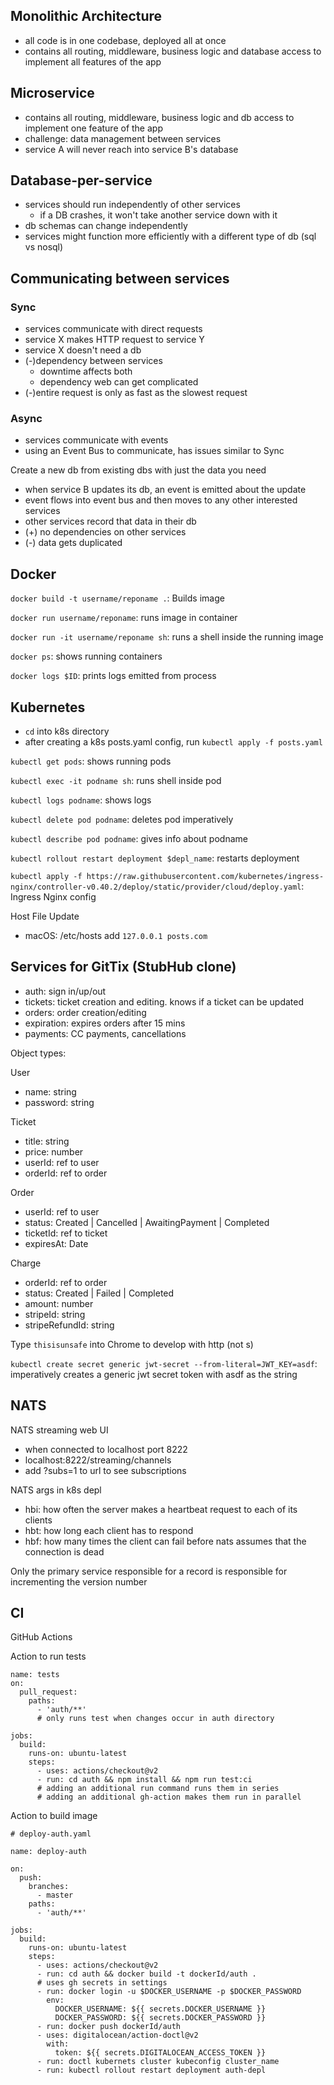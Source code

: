 ## Monolithic Architecture

- all code is in one codebase, deployed all at once
- contains all routing, middleware, business logic and database access to implement all features of the app

## Microservice

- contains all routing, middleware, business logic and db access to implement one feature of the app
- challenge: data management between services
- service A will never reach into service B's database

## Database-per-service

- services should run independently of other services
  - if a DB crashes, it won't take another service down with it
- db schemas can change independently
- services might function more efficiently with a different type of db (sql vs nosql)

## Communicating between services

### Sync

- services communicate with direct requests
- service X makes HTTP request to service Y
- service X doesn't need a db
- (-)dependency between services
  - downtime affects both
  - dependency web can get complicated
- (-)entire request is only as fast as the slowest request

### Async

- services communicate with events
- using an Event Bus to communicate, has issues similar to Sync

Create a new db from existing dbs with just the data you need

- when service B updates its db, an event is emitted about the update
- event flows into event bus and then moves to any other interested services
- other services record that data in their db
- (+) no dependencies on other services
- (-) data gets duplicated

## Docker

`docker build -t username/reponame .`: Builds image

`docker run username/reponame`: runs image in container

`docker run -it username/reponame sh`: runs a shell inside the running image

`docker ps`: shows running containers

`docker logs $ID`: prints logs emitted from process

## Kubernetes

- `cd` into k8s directory
- after creating a k8s posts.yaml config, run `kubectl apply -f posts.yaml`

`kubectl get pods`: shows running pods

`kubectl exec -it podname sh`: runs shell inside pod

`kubectl logs podname`: shows logs

`kubectl delete pod podname`: deletes pod imperatively

`kubectl describe pod podname`: gives info about podname

`kubectl rollout restart deployment $depl_name`: restarts deployment

`kubectl apply -f https://raw.githubusercontent.com/kubernetes/ingress-nginx/controller-v0.40.2/deploy/static/provider/cloud/deploy.yaml`: Ingress Nginx config

Host File Update

- macOS: /etc/hosts
  add `127.0.0.1 posts.com`

## Services for GitTix (StubHub clone)

- auth: sign in/up/out
- tickets: ticket creation and editing. knows if a ticket can be updated
- orders: order creation/editing
- expiration: expires orders after 15 mins
- payments: CC payments, cancellations

Object types:

User

- name: string
- password: string

Ticket

- title: string
- price: number
- userId: ref to user
- orderId: ref to order

Order

- userId: ref to user
- status: Created | Cancelled | AwaitingPayment | Completed
- ticketId: ref to ticket
- expiresAt: Date

Charge

- orderId: ref to order
- status: Created | Failed | Completed
- amount: number
- stripeId: string
- stripeRefundId: string

Type `thisisunsafe` into Chrome to develop with http (not s)

`kubectl create secret generic jwt-secret --from-literal=JWT_KEY=asdf`: imperatively creates a generic jwt secret token with asdf as the string

## NATS

NATS streaming web UI

- when connected to localhost port 8222
- localhost:8222/streaming/channels
- add ?subs=1 to url to see subscriptions

NATS args in k8s depl

- hbi: how often the server makes a heartbeat request to each of its clients
- hbt: how long each client has to respond
- hbf: how many times the client can fail before nats assumes that the connection is dead

Only the primary service responsible for a record is responsible for incrementing the version number

## CI

GitHub Actions

Action to run tests

```
name: tests
on:
  pull_request:
    paths:
      - 'auth/**'
      # only runs test when changes occur in auth directory

jobs:
  build:
    runs-on: ubuntu-latest
    steps:
      - uses: actions/checkout@v2
      - run: cd auth && npm install && npm run test:ci
      # adding an additional run command runs them in series
      # adding an additional gh-action makes them run in parallel
```

Action to build image

```
# deploy-auth.yaml

name: deploy-auth

on:
  push:
    branches:
      - master
    paths:
      - 'auth/**'

jobs:
  build:
    runs-on: ubuntu-latest
    steps:
      - uses: actions/checkout@v2
      - run: cd auth && docker build -t dockerId/auth .
      # uses gh secrets in settings
      - run: docker login -u $DOCKER_USERNAME -p $DOCKER_PASSWORD
        env:
          DOCKER_USERNAME: ${{ secrets.DOCKER_USERNAME }}
          DOCKER_PASSWORD: ${{ secrets.DOCKER_PASSWORD }}
      - run: docker push dockerId/auth
      - uses: digitalocean/action-doctl@v2
        with:
          token: ${{ secrets.DIGITALOCEAN_ACCESS_TOKEN }}
      - run: doctl kubernets cluster kubeconfig cluster_name
      - run: kubectl rollout restart deployment auth-depl
```
